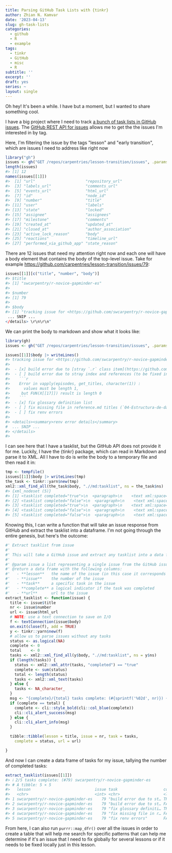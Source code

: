 ```yaml
---
title: Parsing GitHub Task Lists with {tinkr}
author: Zhian N. Kamvar
date: '2023-04-13'
slug: gh-task-lists
categories:
  - github
  - R
  - example
tags:
  - tinkr
  - GitHub
  - misc
  - R
subtitle: ''
excerpt: ''
draft: yes
series: ~
layout: single
---
```


Oh hey! It's been a while. I have but a moment, but I wanted to share something
cool. 

I have a big project where I need to track [a bunch of task lists in GitHub 
issues](https://github.com/carpentries/lesson-transition/labels/lesson). The
[GitHub REST API for issues](https://docs.github.com/en/rest/issues?apiVersion=2022-11-28) 
allows me to get the the issues I'm interested in by tag.

Here, I'm filtering the issue by the tags "lesson" and "early transition", which
are issues I need to address like right now

``` r
library("gh")
issues <- gh("GET /repos/carpentries/lesson-transition/issues", .params = list(labels = "lesson,early transition"), per_page = 100, .limit = Inf)
length(issues)
#> [1] 12
names(issues[[1]])
#>  [1] "url"                      "repository_url"          
#>  [3] "labels_url"               "comments_url"            
#>  [5] "events_url"               "html_url"                
#>  [7] "id"                       "node_id"                 
#>  [9] "number"                   "title"                   
#> [11] "user"                     "labels"                  
#> [13] "state"                    "locked"                  
#> [15] "assignee"                 "assignees"               
#> [17] "milestone"                "comments"                
#> [19] "created_at"               "updated_at"              
#> [21] "closed_at"                "author_association"      
#> [23] "active_lock_reason"       "body"                    
#> [25] "reactions"                "timeline_url"            
#> [27] "performed_via_github_app" "state_reason"
```

There are 12 issues that need my attention right now and each one will have a
body element that contains the body of the top-level issue. Take for example
https://github.com/carpentries/lesson-transition/issues/79:


```r
issues[[1]][c("title", "number", "body")]
#> $title
#> [1] "swcarpentry/r-novice-gapminder-es"
#> 
#> $number
#> [1] 79
#> 
#> $body
#> [1] "tracking issue for <https://github.com/swcarpentry/r-novice-gapminder-es>\r\n\r\n - [x] build error due to [stray `.r` class item](https://github.com/swcarpentry/r-novice-gapminder-es/blob/fb174938184b4425fa378b3b388e77a18a52dc7c/_episodes_rmd/07-control-flow.Rmd#L330) (to be fixed in https://github.com/swcarpentry/r-novice-gapminder-es/pull/136)\r\n - [ ] build error due to stray index and references (to be fixed in https://github.com/swcarpentry/r-novice-gapminder-es/pull/141)\r\n   ```r\r\n   Error in vapply(episodes, get_titles, character(1)) : \r\n     values must be length 1,\r\n    but FUN(X[[17]]) result is length 0\r\n   ```\r\n - [x] fix glossary definition list\r\n - [ ] fix missing file in reference.md titles (`04-Estructura-de-datos-parte1/` and `05-Estructura-de-datos-parte2/`)\r\n - [ ] fix renv errors \r\n \r\n<details><summary>renv error details</summary>
 ... SNIP ...
</details> \r\n\r\n"
```

We can print the body to markdown and show what it looks like:

``` r
library(gh)
issues <- gh("GET /repos/carpentries/lesson-transition/issues", .params = list(labels = "lesson,early transition"), per_page = 100, .limit = Inf)

issues[[1]]$body |> writeLines()
#> tracking issue for <https://github.com/swcarpentry/r-novice-gapminder-es>
#> 
#>  - [x] build error due to [stray `.r` class item](https://github.com/swcarpentry/r-novice-gapminder-es/blob/fb174938184b4425fa378b3b388e77a18a52dc7c/_episodes_rmd/07-control-flow.Rmd#L330) (to be fixed in https://github.com/swcarpentry/r-novice-gapminder-es/pull/136)
#>  - [ ] build error due to stray index and references (to be fixed in https://github.com/swcarpentry/r-novice-gapminder-es/pull/141)
#>    ```r
#>    Error in vapply(episodes, get_titles, character(1)) : 
#>      values must be length 1,
#>     but FUN(X[[17]]) result is length 0
#>    ```
#>  - [x] fix glossary definition list
#>  - [ ] fix missing file in reference.md titles (`04-Estructura-de-datos-parte1/` and `05-Estructura-de-datos-parte2/`)
#>  - [ ] fix renv errors 
#>  
#> <details><summary>renv error details</summary>
#  ... SNIP ...
#> </details> 
#> 
```


I can see here that I have a tasklist, but the GitHub API does not provide it
for me. Luckily, I have the {tinkr} package, which can read in Markdown and
parse it to XML. All I have to do is write the body to a temporary file and then
read it in:

``` r
tmp <- tempfile()
issues[[1]]$body |> writeLines(tmp)
the_task <- tinkr::yarn$new(tmp)
xml2::xml_find_all(the_task$body, ".//md:tasklist", ns = the_task$ns)
#> {xml_nodeset (5)}
#> [1] <tasklist completed="true">\n  <paragraph>\n    <text xml:space="preserve ...
#> [2] <tasklist completed="false">\n  <paragraph>\n    <text xml:space="preserv ...
#> [3] <tasklist completed="true">\n  <paragraph>\n    <text xml:space="preserve ...
#> [4] <tasklist completed="false">\n  <paragraph>\n    <text xml:space="preserv ...
#> [5] <tasklist completed="false">\n  <paragraph>\n    <text xml:space="preserv ...
```


Knowing this, I can write a function that will take an issue response from GitHub
and extract the tasklist into a dataframe. I'm not going through the entire genesis,
but here's the outcome:

``` r
#' Extract tasklist from issue
#' 
#' This will take a GitHub issue and extract any tasklist into a data frame
#' 
#' @param issue a list representing a single issue from the GitHub issues API
#' @return a data frame with the following columns:
#'   - **lesson**   the name of the issue (in this case it corresponds to a lesson)
#'   - **issue**    the number of the issue
#'   - **task**     a specific task in the issue
#'   - **complete** a logical indicator if the task was completed
#'   - **url**      url to the issue
extract_tasklist <- function(issue) {
  title <- issue$title
  nr <- issue$number
  url <- issue$html_url
  # NOTE: use a text connection to save on I/O
  f <- textConnection(issue$body)
  on.exit(close(f), add = TRUE)
  y <- tinkr::yarn$new(f)
  # allow us to parse issues without any tasks
  status <- as.logical(NA)
  complete <- 0
  total    <- 0
  tasks <- xml2::xml_find_all(y$body, ".//md:tasklist", ns = y$ns)
  if (length(tasks)) {
    status <- xml2::xml_attr(tasks, "completed") == "true"
    complete <- sum(status)
    total <- length(status)
    tasks <- xml2::xml_text(tasks)
  } else {
    tasks <- NA_character_
  }
  msg <- "{complete}/{total} tasks complete: (#{sprintf('%02d', nr)}) {title}"
  if (complete == total) {
    complete <- cli::style_bold(cli::col_blue(complete))
    cli::cli_alert_success(msg)
  } else {
    cli::cli_alert_info(msg)
  }

  tibble::tibble(lesson = title, issue = nr, task = tasks, 
    complete = status, url = url)

}
```


And now I can create a data frame of tasks for my issue, tallying the number of
completed tasks:

```r
extract_tasklist(issues[[1]])
#> ℹ 2/5 tasks complete: (#79) swcarpentry/r-novice-gapminder-es
#> # A tibble: 5 × 5
#>   lesson                            issue task                    complete url  
#>   <chr>                             <int> <chr>                   <lgl>    <chr>
#> 1 swcarpentry/r-novice-gapminder-es    79 "build error due to st… TRUE     http…
#> 2 swcarpentry/r-novice-gapminder-es    79 "build error due to st… FALSE    http…
#> 3 swcarpentry/r-novice-gapminder-es    79 "fix glossary definiti… TRUE     http…
#> 4 swcarpentry/r-novice-gapminder-es    79 "fix missing file in r… FALSE    http…
#> 5 swcarpentry/r-novice-gapminder-es    79 "fix renv errors"       FALSE    http…
```

From here, I can also run `purrr::map_dfr()` over all the issues in order to 
create a table that will help me search for specific patterns that can help me
determine if it's an issue that I need to fix globally for several lessons or if
it needs to be fixed locally just in this lesson.